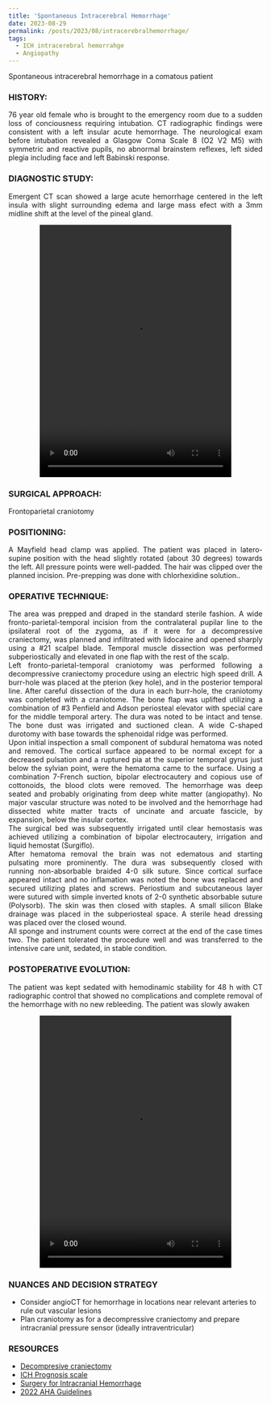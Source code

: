 ```yaml
---
title: 'Spontaneous Intracerebral Hemorrhage'
date: 2023-08-29
permalink: /posts/2023/08/intracerebralhemorrhage/
tags:
  - ICH intracerebral hemorrahge
  - Angiopathy
---
```

Spontaneous intracerebral hemorrhage in a comatous patient

### HISTORY: 
<div style="text-align: justify"> 76 year old female who is brought to the emergency room due to a sudden loss of conciousness requiring intubation. CT radiographic findings were consistent with a left insular acute hemorrhage. The neurological exam before intubation revealed a Glasgow Coma Scale 8 (O2 V2 M5) with symmetric and reactive pupils, no abnormal brainstem reflexes, left sided plegia including face and left Babinski response. </div> 

### DIAGNOSTIC STUDY: 
<div style="text-align: justify"> Emergent CT scan showed a large acute hemorrhage centered in the left insula with slight surrounding edema and large mass efect with a 3mm midline shift at the level of the pineal gland. </div> 

<style>
  video {
    display: block;
    margin: 0 auto;
  }
</style>
<video src="https://lsainzvillalba.github.io/images/ICH_pre.mov" width="380" height="500" controls autoplay></video>

### SURGICAL APPROACH:
Frontoparietal craniotomy

### POSITIONING: 
<div style="text-align: justify"> A Mayfield head clamp was applied. The patient was placed in latero-supine position with the head slightly rotated (about 30 degrees) towards the left. All pressure points were well-padded. The hair was clipped over the planned incision. Pre-prepping was done with chlorhexidine solution.. </div> 

### OPERATIVE TECHNIQUE:
<div style="text-align: justify"> The area was prepped and draped in the standard sterile fashion. A wide fronto-parietal-temporal incision from the contralateral pupilar line to the ipsilateral root of the zygoma, as if it were for a decompressive craniectomy, was planned and infiltrated with lidocaine and opened sharply using a #21 scalpel blade. Temporal muscle dissection was performed subperiostically and elevated in one flap with the rest of the scalp.</div> 

<div style="text-align: justify"> Left fronto-parietal-temporal craniotomy was performed following a decompressive craniectomy procedure using an electric high speed drill. A burr-hole was placed at the pterion (key hole), and in the posterior temporal line. After careful dissection of the dura in each burr-hole, the craniotomy was completed with a craniotome. The bone flap was uplifted utilizing a combination of #3 Penfield and Adson periosteal elevator with special care for the middle temporal artery. The dura was noted to be intact and tense. The bone dust was irrigated and suctioned clean. A wide C-shaped durotomy with base towards the sphenoidal ridge was performed. </div> 

<div style="text-align: justify"> Upon initial inspection a small component of subdural hematoma was noted and removed. The cortical surface appeared to be normal except for a decreased pulsation and a ruptured pia at the superior temporal gyrus just below the sylvian point, were the hematoma came to the surface. Using a combination 7-French suction, bipolar electrocautery and copious use of cottonoids, the blood clots were removed. The hemorrhage was deep seated and probably originating from deep white matter (angiopathy). No major vascular structure was noted to be involved and the hemorrhage had dissected white matter tracts of uncinate and arcuate fascicle, by expansion, below the insular cortex. </div> 

<div style="text-align: justify"> The surgical bed was subsequently irrigated until clear hemostasis was achieved utilizing a 
  combination of bipolar electrocautery, irrigation and liquid hemostat (Surgiflo). </div> 

<div style="text-align: justify"> After hematoma removal the brain was not edematous and starting pulsating more prominently. The dura was subsequently closed with running non-absorbable braided 4-0 silk suture. Since cortical surface appeared intact and no inflamation was noted the bone was replaced and secured utilizing plates and screws. Periostium and subcutaneous layer were sutured with simple inverted knots of 2-0 synthetic absorbable suture (Polysorb). The skin was then closed with staples. A small silicon Blake drainage was placed in the subperiosteal space. A sterile head dressing was placed over the closed wound.</div> 

<div style="text-align: justify">  All sponge and instrument counts were correct at the end of the case times two. The patient tolerated the procedure well and was transferred to the intensive care unit, sedated, in stable condition.</div> 

### POSTOPERATIVE EVOLUTION: 
<div style="text-align: justify"> The patient was kept sedated with hemodinamic stability for 48 h with CT radiographic control that showed no complications and complete removal of the hemorrhage with no new rebleeding. The patient was slowly awaken  </div> 

<style>
  video {
    display: block;
    margin: 0 auto;
  }
</style>
<video src="https://lsainzvillalba.github.io/images/ICH_post.mov" width="380" height="500" controls autoplay></video>

### NUANCES AND DECISION STRATEGY
- Consider angioCT for hemorrhage in locations near relevant arteries to rule out vascular lesions 
- Plan craniotomy as for a decompressive craniectomy and prepare intracranial pressure sensor (ideally intraventricular)

  
### RESOURCES
- [Decompresive craniectomy](https://thejns.org/focus/view/journals/neurosurg-focus/28/5/2010.3.focus1028.xml#container-27572-item-27560)
- [ICH Prognosis scale](https://www.mdcalc.com/calc/402/intracerebral-hemorrhage-ich-score)
- [Surgery for Intracranial Hemorrhage](https://link.springer.com/article/10.1186/s13054-020-2749-2)
- [2022 AHA Guidelines](https://www.ahajournals.org/doi/full/10.1161/STR.0000000000000407)
